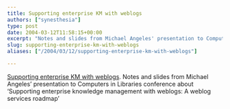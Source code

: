 ```yaml
---
title: Supporting enterprise KM with weblogs
authors: ["synesthesia"]
type: post
date: 2004-03-12T11:58:15+00:00
excerpt: "Notes and slides from Michael Angeles' presentation to Computers in Libraries conference about 'Supporting enterprise knowledge management with weblogs: A weblog services roadmap'"
slug: supporting-enterprise-km-with-weblogs 
aliases: ["/2004/03/12/supporting-enterprise-km-with-weblogs"]

---
```

[Supporting enterprise KM with weblogs][1]. Notes and slides from Michael Angeles&#8217; presentation to Computers in Libraries conference about &#8216;Supporting enterprise knowledge management with weblogs: A weblog services roadmap&#8217;

 [1]: https://urlgreyhot.com/drupal/node/view/1481